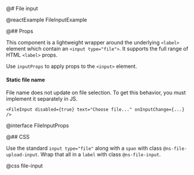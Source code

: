 @# File input

@reactExample FileInputExample

@## Props

This component is a lightweight wrapper around the underlying `<label>` element
which contain an `<input type="file">`. It supports the full range of HTML `<label>` props.

Use `inputProps` to apply props to the `<input>` element.

<div class="@ns-callout @ns-intent-warning @ns-icon-warning-sign">
    <h4 class="@ns-heading">Static file name</h4>

File name does not update on file selection. To get this behavior,
you must implement it separately in JS.

</div>

```tsx
<FileInput disabled={true} text="Choose file..." onInputChange={...} />
```

@interface FileInputProps

@## CSS

Use the standard `input type="file"` along with a `span` with class `@ns-file-upload-input`.
Wrap that all in a `label` with class `@ns-file-input`.

@css file-input
